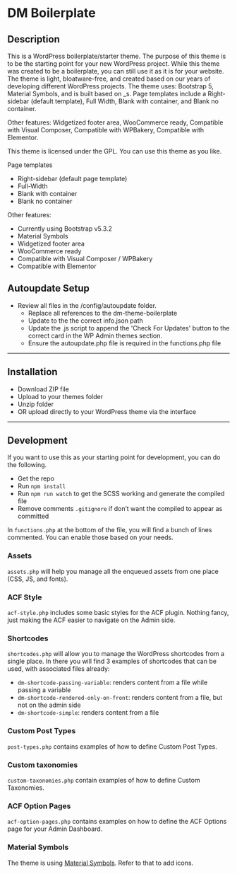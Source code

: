 # DM Boilerplate

## Description
This is a WordPress boilerplate/starter theme. The purpose of this theme is to be the starting point for your new WordPress project. While this theme was created to be a boilerplate, you can still use it as it is for your website. The theme is light, bloatware-free, and created based on our years of developing different WordPress projects. The theme uses: Bootstrap 5, Material Symbols, and is built based on _s. Page templates include a Right-sidebar (default template), Full Width, Blank with container, and Blank no container.

Other features: Widgetized footer area, WooCommerce ready, Compatible with Visual Composer, Compatible with WPBakery, Compatible with Elementor.

This theme is licensed under the GPL. You can use this theme as you like.

Page templates
* Right-sidebar (default page template)
* Full-Width
* Blank with container
* Blank no container

Other features:
* Currently using Bootstrap v5.3.2
* Material Symbols
* Widgetized footer area
* WooCommerce ready
* Compatible with Visual Composer / WPBakery
* Compatible with Elementor

## Autoupdate Setup
* Review all files in the /config/autoupdate folder.
  * Replace all references to the dm-theme-boilerplate
  * Update to the the correct info.json path
  * Update the .js script to append the 'Check For Updates' button to the correct card in the WP Admin themes section.
  * Ensure the autoupdate.php file is required in the functions.php file

---

## Installation

* Download ZIP file
* Upload to your themes folder
* Unzip folder
* OR upload directly to your WordPress theme via the interface

---

## Development

If you want to use this as your starting point for development, you can do the following.
* Get the repo
* Run `npm install`
* Run `npm run watch` to get the SCSS working and generate the compiled file
* Remove comments `.gitignore` if don’t want the compiled to appear as committed

In `functions.php` at the bottom of the file, you will find a bunch of lines commented. You can enable those based on your needs.

### Assets
`assets.php` will help you manage all the enqueued assets from one place (CSS, JS, and fonts).

### ACF Style
`acf-style.php` includes some basic styles for the ACF plugin. Nothing fancy, just making the ACF easier to navigate on the Admin side.

### Shortcodes
`shortcodes.php` will allow you to manage the WordPress shortcodes from a single place. In there you will find 3 examples of shortcodes that can be used, with associated files already:
- `dm-shortcode-passing-variable`: renders content from a file while passing a variable
- `dm-shortcode-rendered-only-on-front`: renders content from a file, but not on the admin side
- `dm-shortcode-simple`: renders content from a file

### Custom Post Types
`post-types.php` contains examples of how to define Custom Post Types.

### Custom taxonomies
`custom-taxonomies.php` contain examples of how to define Custom Taxonomies.

### ACF Option Pages
`acf-option-pages.php` contains examples on how to define the ACF Options page for your Admin Dashboard.

### Material Symbols
The theme is using [Material Symbols](https://fonts.google.com/icons). 
Refer to that to add icons. 
